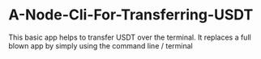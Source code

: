 # A-Node-Cli-For-Transferring-USDT
This basic app helps to transfer USDT over the terminal. It replaces a full blown app by simply using the command line / terminal
